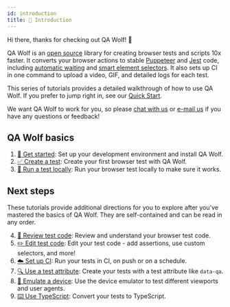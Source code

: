 ```yaml
---
id: introduction
title: 🤝 Introduction
---
```


Hi there, thanks for checking out QA Wolf! 🐺

QA Wolf is an [open source](https://github.com/qawolf/qawolf) library for creating browser tests and scripts 10x faster. It converts your browser actions to stable [Puppeteer](https://github.com/puppeteer/puppeteer) and [Jest](https://jestjs.io/) code, including [automatic waiting](review_test_code#automatic-waiting) and [smart element selectors](review_test_code#element-selectors). It also sets up CI in one command to upload a video, GIF, and detailed logs for each test.

This series of tutorials provides a detailed walkthrough of how to use QA Wolf. If you prefer to jump right in, see our [Quick Start](quick_start).

We want QA Wolf to work for you, so please [chat with us](https://gitter.im/qawolf/community) or [e-mail us](mailto:jon@qawolf.com) if you have any questions or feedback!

## QA Wolf basics

1. [🧘 Get started](get_started): Set up your development environment and install QA Wolf.
2. [✅ Create a test](create_a_test): Create your first browser test with QA Wolf.
3. [🏃 Run a test locally](run_a_test_locally): Run your browser test locally to make sure it works.

## Next steps

These tutorials provide additional directions for you to explore after you've mastered the basics of QA Wolf. They are self-contained and can be read in any order.

4. [📜 Review test code](review_test_code): Review and understand your browser test code.
5. [✏️ Edit test code](edit_test_code): Edit your test code - add assertions, use custom selectors, and more!
6. [☁️ Set up CI](set_up_ci): Run your tests in CI, on push or on a schedule.
7. [🔍 Use a test attribute](use_a_test_attribute): Create your tests with a test attribute like `data-qa`.
8. [📱 Emulate a device](emulate_a_device): Use the device emulator to test different viewports and user agents.
9. [⌨️ Use TypeScript](use_typescript): Convert your tests to TypeScript.
